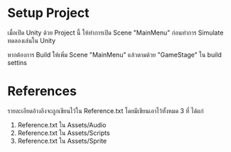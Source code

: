 # Setup Project

เมื่อเปิด Unity ด้วย Project นี้ ให้ทำการเปิด Scene "MainMenu" ก่อนทำการ Simulate ทดลองเล่นใน Unity

หากต้องการ Build ให้เพิ่ม Scene "MainMenu" แล้วตามด้วย "GameStage" ใน build settins

# References

รายละเอียดอ้างอิงจะถูกเขียนไว้ใน Reference.txt โดยมีเขียนเอาไว้ทั้งหมด 3 ที่ ได้แก่
1. Reference.txt ใน Assets/Audio
2. Reference.txt ใน Assets/Scripts
3. Reference.txt ใน Assets/Sprite
